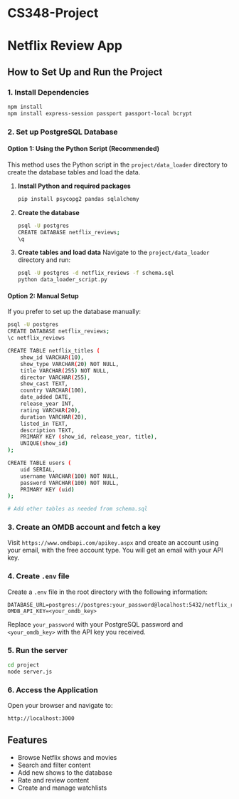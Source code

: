 # CS348-Project

# Netflix Review App

## How to Set Up and Run the Project

### 1. Install Dependencies
```sh
npm install
npm install express-session passport passport-local bcrypt
```

### 2. Set up PostgreSQL Database

#### Option 1: Using the Python Script (Recommended)
This method uses the Python script in the `project/data_loader` directory to create the database tables and load the data.

1. **Install Python and required packages**
   ```sh
   pip install psycopg2 pandas sqlalchemy
   ```

2. **Create the database**
   ```sh
   psql -U postgres
   CREATE DATABASE netflix_reviews;
   \q
   ```

3. **Create tables and load data**
   Navigate to the `project/data_loader` directory and run:
   ```sh
   psql -U postgres -d netflix_reviews -f schema.sql
   python data_loader_script.py
   ```

#### Option 2: Manual Setup
If you prefer to set up the database manually:

```sh
psql -U postgres
CREATE DATABASE netflix_reviews;
\c netflix_reviews

CREATE TABLE netflix_titles (
    show_id VARCHAR(10),
    show_type VARCHAR(20) NOT NULL,
    title VARCHAR(255) NOT NULL,
    director VARCHAR(255),
    show_cast TEXT,
    country VARCHAR(100),
    date_added DATE,
    release_year INT,
    rating VARCHAR(20),
    duration VARCHAR(20),
    listed_in TEXT,
    description TEXT,
    PRIMARY KEY (show_id, release_year, title),
    UNIQUE(show_id)
);

CREATE TABLE users (
    uid SERIAL,
    username VARCHAR(100) NOT NULL,
    password VARCHAR(100) NOT NULL,
    PRIMARY KEY (uid)
);

# Add other tables as needed from schema.sql
```

### 3. Create an OMDB account and fetch a key
Visit `https://www.omdbapi.com/apikey.aspx` and create an account using your email, with the free account type. You will get an email with your API key.

### 4. Create `.env` file
Create a `.env` file in the root directory with the following information:
```
DATABASE_URL=postgres://postgres:your_password@localhost:5432/netflix_reviews
OMDB_API_KEY=<your_omdb_key>
```
Replace `your_password` with your PostgreSQL password and `<your_omdb_key>` with the API key you received.

### 5. Run the server
```sh
cd project
node server.js
```

### 6. Access the Application
Open your browser and navigate to:
```
http://localhost:3000
```

## Features
- Browse Netflix shows and movies
- Search and filter content
- Add new shows to the database
- Rate and review content
- Create and manage watchlists